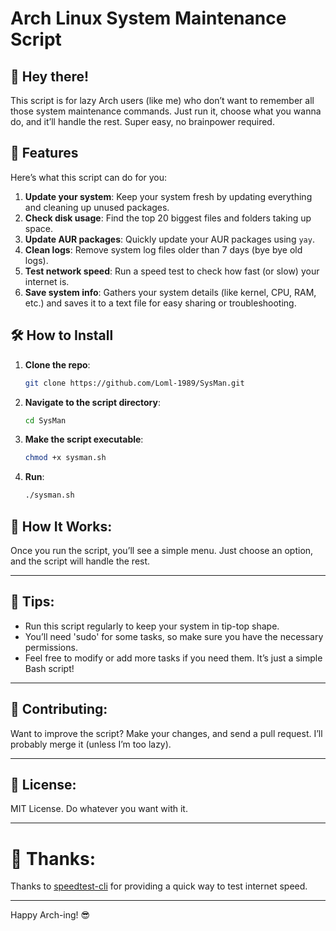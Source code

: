 # Arch Linux System Maintenance Script

## 👋 Hey there!

This script is for lazy Arch users (like me) who don’t want to remember all those system maintenance commands. Just run it, choose what you wanna do, and it’ll handle the rest. Super easy, no brainpower required.

## 🚀 Features

Here’s what this script can do for you:

1. **Update your system**: Keep your system fresh by updating everything and cleaning up unused packages.
2. **Check disk usage**: Find the top 20 biggest files and folders taking up space.
3. **Update AUR packages**: Quickly update your AUR packages using `yay`.
4. **Clean logs**: Remove system log files older than 7 days (bye bye old logs).
5. **Test network speed**: Run a speed test to check how fast (or slow) your internet is.
6. **Save system info**: Gathers your system details (like kernel, CPU, RAM, etc.) and saves it to a text file for easy sharing or troubleshooting.

## 🛠️ How to Install

1. **Clone the repo**:

   ```bash
   git clone https://github.com/Loml-1989/SysMan.git

2. **Navigate to the script directory**:
    ```bash
    cd SysMan

3. **Make the script executable**:
    ```bash
    chmod +x sysman.sh

4. **Run**:
    ```bash
    ./sysman.sh 

## 🤖 How It Works:

Once you run the script, you’ll see a simple menu. Just choose an option, and the script will handle the rest.

--------------------------------------------------------------

## 🤷 Tips:

- Run this script regularly to keep your system in tip-top shape.
- You’ll need 'sudo' for some tasks, so make sure you have the necessary permissions.
- Feel free to modify or add more tasks if you need them. It’s just a simple Bash script!

---------------------------------------------------------------

## 💬 Contributing:

Want to improve the script? Make your changes, and send a pull request. I’ll probably merge it (unless I’m too lazy).

---------------------------------------------------------------

## 📜 License:

MIT License. Do whatever you want with it.

---------------------------------------------------------------

# 🙏 Thanks:

Thanks to [speedtest-cli](https://github.com/sivel/speedtest-cli) for providing a quick way to test internet speed.

---------------------------------------------------------------

Happy Arch-ing! 😎
